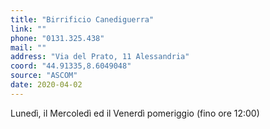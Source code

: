 ```yaml
---
title: "Birrificio Canediguerra"
link: ""
phone: "0131.325.438"
mail: ""
address: "Via del Prato, 11 Alessandria"
coord: "44.91335,8.6049048"
source: "ASCOM"
date: 2020-04-02
---
```


Lunedì, il Mercoledì ed il Venerdì pomeriggio (fino ore 12:00)
